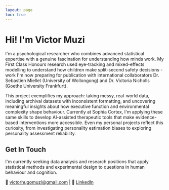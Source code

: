 ```yaml
---
layout: page
toc: true
---
```


# Hi! I'm Victor Muzi

I'm a psychological researcher who combines advanced statistical expertise with a genuine fascination for understanding how minds work. My First Class Honours research used eye-tracking and mixed-effects modelling to understand how children make split-second safety decisions - work I'm now preparing for publication with international collaborators Dr. Sebastien Miellet (University of Wollongong) and Dr. Victoria Nicholls (Goethe University Frankfurt).

This project exemplifies my approach: taking messy, real-world data, including archival datasets with inconsistent formatting, and uncovering meaningful insights about how executive function and environmental complexity shape behaviour. Currently at Sophia Cortex, I'm applying these same skills to develop AI-assisted therapeutic tools that make evidence-based interventions more accessible. Even my personal projects reflect this curiosity, from investigating personality estimation biases to exploring personality assessment reliability.

## Get In Touch
I'm currently seeking data analysis and research positions that apply statistical methods and experimental design to questions in human behaviour and cognition.

📧 [victorhugomuzi@gmail.com](mailto:victorhugomuzi@gmail.com) | 💼 [LinkedIn](https://www.linkedin.com/in/victor-muzi/)

